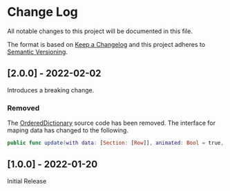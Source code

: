 
# Change Log
All notable changes to this project will be documented in this file.
 
The format is based on [Keep a Changelog](http://keepachangelog.com/)
and this project adheres to [Semantic Versioning](http://semver.org/).

## [2.0.0] - 2022-02-02

Introduces a breaking change.

### Removed

The [OrderedDictionary](https://github.com/apple/swift-collections/tree/main/Sources/OrderedCollections/OrderedDictionary) source code has been removed. The interface for maping data has changed to the following.

```swift
public func update(with data: [Section: [Row]], animated: Bool = true, completion: (() -> Void)? = nil)
```

## [1.0.0] - 2022-01-20

Initial Release
